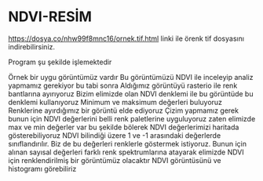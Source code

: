# NDVI-RESİM
https://dosya.co/nhw99f8mnc16/ornek.tif.html
linki ile örenk tif dosyasını indirebilirsiniz.

Program şu şekilde işlemektedir

Örnek bir uygu görüntümüz vardır
Bu görüntümüzü NDVI ile inceleyip analiz yapmamız gerekiyor bu tabi sonra
Aldığımız görüntüyü rasterio ile renk bantlarına ayırıyoruz
Bizim elimizde olan NDVI denklemi ile bu görüntüde bu denklemi kullanıyoruz
Minimum ve maksimum değerleri buluyoruz
Renklerine ayırdığımız bir görüntü elde ediyoruz
Çizim yapmamız gerek bunun için NDVI değerlerini belli renk paletlerine uyguluyoruz zaten elimizde max ve min değerler var bu şekilde bölerek NDVI değerlerimizi haritada gösterebiliyoruz
NDVI bilindiği üzere 1 ve -1 arasındaki değerlerde sınıflandırılır. Biz de bu değerleri renklerle göstermek istiyoruz. Bunun için alınan sayısal değerleri farklı renk spektrumlarına atayarak elimizde NDVI için renklendirilmiş bir görüntümüz olacaktır
NDVI görüntüsünü ve histogramı görebiliriz
